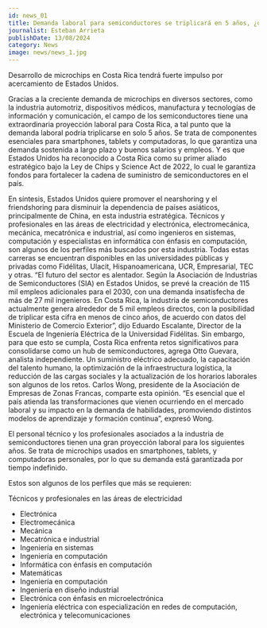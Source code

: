 ```yaml
---
id: news_01
title: Demanda laboral para semiconductores se triplicará en 5 años, ¿qué estudiar para aprovechar gran oportunidad?
journalist: Esteban Arrieta
publishDate: 13/08/2024
category: News
image: news/news_1.jpg
---
```

Desarrollo de microchips en Costa Rica tendrá fuerte impulso por acercamiento de Estados Unidos.

Gracias a la creciente demanda de microchips en diversos sectores, como la industria automotriz, dispositivos médicos, manufactura y tecnologías de información y comunicación, el campo de los semiconductores tiene una extraordinaria proyección laboral para Costa Rica, a tal punto que la demanda laboral podría triplicarse en solo 5 años.
Se trata de componentes esenciales para smartphones, tablets y computadoras, lo que garantiza una demanda sostenida a largo plazo y buenos salarios y empleos.
Y es que Estados Unidos ha reconocido a Costa Rica como su primer aliado estratégico bajo la Ley de Chips y Science Act de 2022, lo cual le garantiza fondos para fortalecer la cadena de suministro de semiconductores en el país.

En síntesis, Estados Unidos quiere promover el nearshoring y el friendshoring para disminuir la dependencia de países asiáticos, principalmente de China, en esta industria estratégica.
Técnicos y profesionales en las áreas de electricidad y electrónica, electromecánica, mecánica, mecatrónica e industrial, así como ingenieros en sistemas, computación y especialistas en informática con énfasis en computación, son algunos de los perfiles más buscados por esta industria.
Todas estas carreras se encuentran disponibles en las universidades públicas y privadas como Fidélitas, Ulacit, Hispanoamericana, UCR, Empresarial, TEC y otras.
“El futuro del sector es alentador. Según la Asociación de Industrias de Semiconductores (SIA) en Estados Unidos, se prevé la creación de 115 mil empleos adicionales para el 2030, con una demanda insatisfecha de más de 27 mil ingenieros. En Costa Rica, la industria de semiconductores actualmente genera alrededor de 5 mil empleos directos, con la posibilidad de triplicar esta cifra en menos de cinco años, de acuerdo con datos del Ministerio de Comercio Exterior”, dijo Eduardo Escalante, Director de la Escuela de Ingeniería Eléctrica de la Universidad Fidélitas.
Sin embargo, para que esto se cumpla, Costa Rica enfrenta retos significativos para consolidarse como un hub de semiconductores, agrega Otto Guevara, analista independiente.
Un suministro eléctrico adecuado, la capacitación del talento humano, la optimización de la infraestructura logística, la reducción de las cargas sociales y la actualización de los horarios laborales son algunos de los retos.
Carlos Wong, presidente de la Asociación de Empresas de Zonas Francas, comparte esta opinión.
“Es esencial que el país atienda las transformaciones que vienen ocurriendo en el mercado laboral y su impacto en la demanda de habilidades, promoviendo distintos modelos de aprendizaje y formación continua”, expresó Wong.

El personal técnico y los profesionales asociados a la industria de semiconductores tienen una gran proyección laboral para los siguientes años.
Se trata de microchips usados en smartphones, tablets, y computadoras personales, por lo que su demanda está garantizada por tiempo indefinido.

Estos son algunos de los perfiles que más se requieren:

Técnicos y profesionales en las áreas de electricidad
- Electrónica
- Electromecánica
- Mecánica
- Mecatrónica e industrial
- Ingeniería en sistemas
- Ingeniería en computación
- Informática con énfasis en computación
- Matemáticas
- Ingeniería en computación
- Ingeniería en diseño industrial
- Electrónica con énfasis en microelectrónica
- Ingeniería eléctrica con especialización en redes de computación, electrónica y telecomunicaciones
